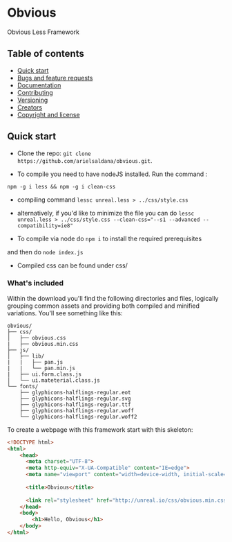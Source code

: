 # Obvious

Obvious Less Framework

## Table of contents

- [Quick start](#quick-start)
- [Bugs and feature requests](#bugs-and-feature-requests)
- [Documentation](#documentation)
- [Contributing](#contributing)
- [Versioning](#versioning)
- [Creators](#creators)
- [Copyright and license](#copyright-and-license)

## Quick start

- Clone the repo: `git clone https://github.com/arielsaldana/obvious.git`.

- To compile you need to have nodeJS installed. Run the command :

`npm -g i less && npm -g i clean-css`



- compiling command `lessc unreal.less > ../css/style.css`
- alternatively, if you'd like to minimize the file you can do 
```lessc unreal.less > ../css/style.css --clean-css="--s1 --advanced --compatibility=ie8"```

- To compile via node do `npm i` to install the required prerequisites

and then do `node index.js`

- Compiled css can be found under css/


### What's included

Within the download you'll find the following directories and files, logically grouping common assets and providing both compiled and minified variations. You'll see something like this:

```
obvious/
├── css/
│   ├── obvious.css
|   ├── obvious.min.css
├── js/
│   ├── lib/
|   |   ├── pan.js
|   |   └── pan.min.js
|   ├── ui.form.class.js
│   └── ui.mateterial.class.js
└── fonts/
    ├── glyphicons-halflings-regular.eot
    ├── glyphicons-halflings-regular.svg
    ├── glyphicons-halflings-regular.ttf
    ├── glyphicons-halflings-regular.woff
    └── glyphicons-halflings-regular.woff2
```

To create a webpage with this framework start with this skeleton:

```HTML
<!DOCTYPE html>
<html>
    <head>
      <meta charset="UTF-8">
      <meta http-equiv="X-UA-Compatible" content="IE=edge">
      <meta name="viewport" content="width=device-width, initial-scale=1, user-scalable=no">
      
      <title>Obvious</title>
      
      <link rel="stylesheet" href="http://unreal.io/css/obvious.min.css">
    </head>
    <body>
        <h1>Hello, Obvious</h1>
    </body>
</html>
```
